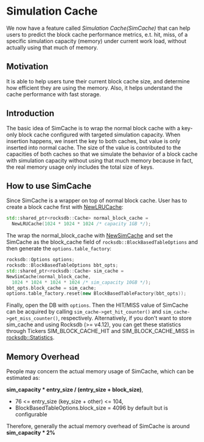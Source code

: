 # Simulation Cache
We now have a feature called *Simulation Cache(SimCache)* that can help users to predict the block cache performance metrics, e.t. hit, miss, of a specific simulation capacity (memory) under current work load, without actually using that much of memory.
## Motivation
It is able to help users tune their current block cache size, and determine how efficient they are using the memory. Also, it helps understand the cache performance with fast storage.

## Introduction
The basic idea of SimCache is to wrap the normal block cache with a key-only block cache configured with targeted simulation capacity. When insertion happens, we insert the key to both caches, but value is only inserted into normal cache. The size of the value is contributed to the capacities of both caches so that we simulate the behavior of a block cache with simulation capacity without using that much memory because in fact, the real memory usage only includes the total size of keys.

## How to use SimCache
Since SimCache is a wrapper on top of normal block cache. User has to create a block cache first with [NewLRUCache](https://github.com/facebook/rocksdb/blob/master/include/rocksdb/cache.h):
```cpp
std::shared_ptr<rocksdb::Cache> normal_block_cache =
  NewLRUCache(1024 * 1024 * 1024 /* capacity 1GB */);
```
The wrap the normal_block_cache with [NewSimCache](https://github.com/facebook/rocksdb/blob/master/include/rocksdb/utilities/sim_cache.h) and set the SimCache as the block_cache field of `rocksdb::BlockBasedTableOptions` and then generate the `options.table_factory`:
```cpp
rocksdb::Options options;
rocksdb::BlockBasedTableOptions bbt_opts;
std::shared_ptr<rocksdb::Cache> sim_cache = 
NewSimCache(normal_block_cache, 
  1024 * 1024 * 1024 * 1024 /* sim_capacity 10GB */);
bbt_opts.block_cache = sim_cache;
options.table_factory.reset(new BlockBasedTableFactory(bbt_opts));
```
Finally, open the DB with `options`.
Then the HIT/MISS value of SimCache can be acquired by calling
`sim_cache->get_hit_counter()` and `sim_cache->get_miss_counter()`, respectively. Alternatively, if you don't want to store sim_cache and using Rocksdb (>= v4.12), you can get these statistics through Tickers SIM_BLOCK_CACHE_HIT and SIM_BLOCK_CACHE_MISS in [rocksdb::Statistics](https://github.com/facebook/rocksdb/blob/master/include/rocksdb/statistics.h).

## Memory Overhead
People may concern the actual memory usage of SimCache, which can be estimated as:

**sim_capacity \* entry_size / (entry_size + block_size)**,
* 76 <= entry_size (key_size + other) <= 104,
* BlockBasedTableOptions.block_size = 4096 by default but is configurable

Therefore, generally the actual memory overhead of SimCache is around **sim_capacity \* 2%**